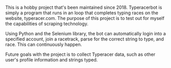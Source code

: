 This is a hobby project that's been maintained since 2018. Typeracerbot is simply a program that runs in an loop that completes typing races on the website, typeracer.com. The purpose of this project is to test out for myself the capabilities of scraping technology.

Using Python and the Selenium library, the bot can automatically login into a specified account, join a racetrack, parse for the correct string to type, and race. This can continuously happen. 

Future goals with the project is to collect Typeracer data, such as other user's profile information and strings typed. 
